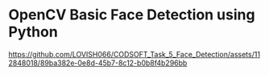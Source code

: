 # OpenCV Basic Face Detection using Python
https://github.com/LOVISH066/CODSOFT_Task_5_Face_Detection/assets/112848018/89ba382e-0e8d-45b7-8c12-b0b8f4b296bb
